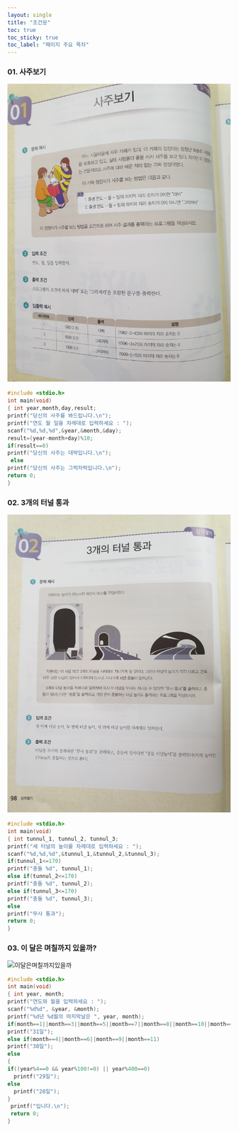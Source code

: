 ```yaml
--- 
layout: single
title: "조건문" 
toc: true
toc_sticky: true
toc_label: "페이지 주요 목차"
--- 
```


### 01. 사주보기
![사주](/assets/images/사주보기.jpg)
~~~c
#include <stdio.h>
int main(void)
{ int year,month,day,result;
printf("당신의 사주를 봐드립니다.\n");
printf("연도 월 일을 차례대로 입력하세요 : ");
scanf("%d,%d,%d",&year,&month,&day);
result=(year-month+day)%10;
if(result==0)
printf("당신의 사주는 대박입니다.\n");
 else
printf("당신의 사주는 그럭저럭입니다.\n");
return 0;
}
~~~ 
### 02. 3개의 터널 통과
![3개의터널통과](/assets/images/3개의터널통과.jpg)
~~~c
#include <stdio.h>
int main(void)
{ int tunnul_1, tunnul_2, tunnul_3;
printf("세 터널의 높이를 차례대로 입력하세요 : ");
scanf("%d,%d,%d",&tunnul_1,&tunnul_2,&tunnul_3);
if(tunnul_1<=170)
printf("충돌 %d", tunnul_1);
else if(tunnul_2<=170)
printf("충돌 %d", tunnul_2);
else if(tunnul_3<=170)
printf("충돌 %d", tunnul_3);
else
printf("무사 통과");
return 0;
}
~~~
### 03. 이 달은 며칠까지 있을까?
![이달은며칠까지있을까](/assets/images/이달은며칠까지있을까.jpg)
~~~c
#include <stdio.h>
int main(void)
{ int year, month;
printf("연도와 월을 입력하세요 : ");
scanf("%d%d", &year, &month);
printf("%d년 %d월의 마지막날은 ", year, month);
if(month==1||month==3||month==5||month==7||month==8||month==10||month==12)
printf("31일");
else if(month==4||month==6||month==9||month==11)
printf("30일");
else
{
if((year%4==0 && year%100!=0) || year%400==0)
  printf("29일");
else
  printf("28일");
}
 printf("입니다.\n");
 return 0;
}
~~~
